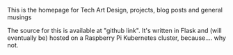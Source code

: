This is the homepage for Tech Art Design, projects, blog posts and general musings

The source for this is available at "github link". It's written in Flask and (will eventually be) hosted on a Raspberry Pi Kubernetes cluster, because.... why not.
